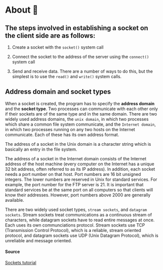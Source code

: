 # About 📘

## The steps involved in establishing a socket on the client side are as follows:

1. Create a socket with the `socket()` system call

2. Connect the socket to the address of the server using the `connect()` system call

3. Send and receive data. There are a number of ways to do this, but the simplest is to use the `read()` and `write()` system calls.

## Address domain and socket types

When a socket is created, the program has to specify the **address domain** and the **socket type**. Two processes can communicate with each other only if their sockets are of the same type and in the same domain. There are two widely used address domains, the `unix domain`, in which two processes which share a common file system communicate, and the `Internet domain`, in which two processes running on any two hosts on the Internet communicate. Each of these has its own address format.

The address of a socket in the Unix domain is a character string which is basically an entry in the file system.

The address of a socket in the Internet domain consists of the Internet address of the host machine (every computer on the Internet has a unique 32 bit address, often referred to as its IP address). In addition, each socket needs a port number on that host. Port numbers are 16 bit unsigned integers. The lower numbers are reserved in Unix for standard services. For example, the port number for the FTP server is 21. It is important that standard services be at the same port on all computers so that clients will know their addresses. However, port numbers above 2000 are generally available.

There are two widely used socket types, `stream sockets`, and `datagram sockets`. Stream sockets treat communications as a continuous stream of characters, while datagram sockets have to read entire messages at once. Each uses its own communciations protocol. Stream sockets use TCP (Transmission Control Protocol), which is a reliable, stream oriented protocol, and datagram sockets use UDP (Unix Datagram Protocol), which is unreliable and message oriented.

#### Source
[Sockets tutorial](https://www.cs.rpi.edu/~moorthy/Courses/os98/Pgms/socket.html)
